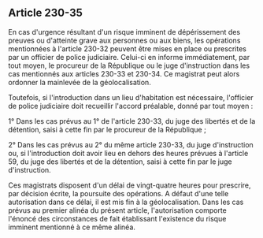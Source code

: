 Article 230-35
----
En cas d'urgence résultant d'un risque imminent de dépérissement des preuves ou
d'atteinte grave aux personnes ou aux biens, les opérations mentionnées à
l'article 230-32 peuvent être mises en place ou prescrites par un officier de
police judiciaire. Celui-ci en informe immédiatement, par tout moyen, le
procureur de la République ou le juge d'instruction dans les cas mentionnés aux
articles 230-33 et 230-34. Ce magistrat peut alors ordonner la mainlevée de la
géolocalisation.

Toutefois, si l'introduction dans un lieu d'habitation est nécessaire,
l'officier de police judiciaire doit recueillir l'accord préalable, donné par
tout moyen :

1° Dans les cas prévus au 1° de l'article 230-33, du juge des libertés et de la
détention, saisi à cette fin par le procureur de la République ;

2° Dans les cas prévus au 2° du même article 230-33, du juge d'instruction ou,
si l'introduction doit avoir lieu en dehors des heures prévues à l'article 59,
du juge des libertés et de la détention, saisi à cette fin par le juge
d'instruction.

Ces magistrats disposent d'un délai de vingt-quatre heures pour prescrire, par
décision écrite, la poursuite des opérations. A défaut d'une telle autorisation
dans ce délai, il est mis fin à la géolocalisation. Dans les cas prévus au
premier alinéa du présent article, l'autorisation comporte l'énoncé des
circonstances de fait établissant l'existence du risque imminent mentionné à ce
même alinéa.
